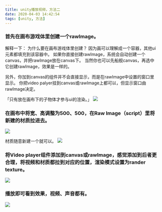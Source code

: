 ```yaml
---
title: unity播放视频，方法二
date: 2020-04-03 14:42:54
tags: [unity, 方法]
---
```

### 首先在画布游戏体里创建一个rawImage。
解释一下：
为什么要在画布游戏体里创建？
因为画可以理解成一个容器，其他ui元素都填充到该容器中。
如果你直接创建rawImage，系统会自动创建一个canvas，并把rawImage放在canvas下。
当然你也可以先船舰canvas，再选中它创建rawImage，效果是一样的。

另外，你加到canvas的组件并不会直接显示，而是在rawImage中设置的窗口里显示。
你把video palyer挂到canvas或rawImage上都可以，但显示窗口由rawImage决定。

「只有放在画布下的子物体才参与ui的渲染。」
![](1.0.png)

### 在画布中将宽、高调整为500、500，在Raw Image（script）里将新建的材质拉进去。
![](2.0.png)

材质随意新建一个就可以。
![](2.1.png)

### 将Video player组件添加到canvas或rawImage，感觉添加到后者更合理，将视频和材质都拉到对应的位置，渲染模式设置为rander texture。
![](3.0.png)

### 播放即可看到效果，视频、声音都有。
![](4.0.png)
